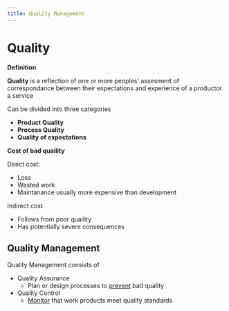 ```yaml
---
title: Quality Management
---
```


# Quality

**Definition**

**Quality** is a reflection of one or more peoples' assesment of correspondance between their expectations and experience of a productor a service

Can be divided into three categories

* **Product Quality**
* **Process Quality**
* **Quality of expectations**



**Cost of bad quaility**

Direct cost:

* Loss
* Wasted work
* Maintanance usually more expensive than development

Indirect cost

* Follows from poor quaility
* Has potentially severe consequences



## Quality Management

Quality Management consists of

* Quality Assurance
    * Plan or design processes to <u>prevent</u> bad quality
* Quality Control
    * <u>Monitor</u> that work products meet quality standards